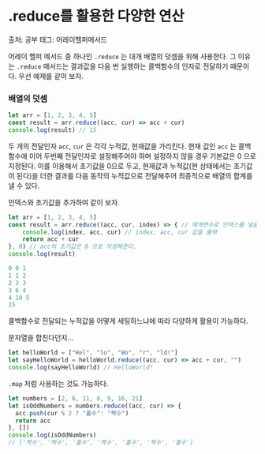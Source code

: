 # .reduce를 활용한 다양한 연산

출처: 공부
태그: 어레이헬퍼메서드

어레이 헬퍼 메서드 중 하나인 `.reduce` 는 대개 배열의 덧셈을 위해 사용한다. 그 이유는 `.reduce` 메서드는 결과값을 다음 번 실행하는 콜백함수의 인자로 전달하기 때문이다. 우선 예제를 같이 보자.

### 배열의 덧셈

```jsx
let arr = [1, 2, 3, 4, 5]
const result = arr.reduce((acc, cur) => acc + cur)
console.log(result) // 15
```

두 개의 전달인자 `acc`, `cur` 은 각각 누적값, 현재값을 가리킨다. 현재 값인 `acc` 는 콜백함수에 이어 두번째 전달인자로 설정해주어야 하며 설정하지 않을 경우 기본값은 0 으로 지정된다. 이를 이용해서 초기값을 0으로 두고, 현재값과 누적값(현 상태에서는 초기값이 된다)을 더한 결과를 다음 동작의 누적값으로 전달해주어 최종적으로 배열의 합계를 낼 수 있다.

인덱스와 초기값을 추가하여 같이 보자.

```jsx
let arr = [1, 2, 3, 4, 5]
const result = arr.reduce((acc, cur, index) => { // 매개변수로 인덱스를 넣을 수 있다
	console.log(index, acc, cur) // index, acc, cur 값을 출력
	return acc + cur
}, 0) // acc의 초기값은 0 으로 지정해준다.
console.log(result)

0 0 1
1 1 2
2 3 3
3 6 4
4 10 5
15
```

콜백함수로 전달되는 누적값을 어떻게 세팅하느냐에 따라 다양하게 활용이 가능하다.

문자열을 합친다던지...

```jsx
let helloWorld = ["Hel", "lo", "Wo", "r", "ld!"]
let sayHelloWorld = helloWorld.reduce((acc, cur) => acc + cur, "")
console.log(sayHelloWorld) // HelloWorld!
```

`.map` 처럼 사용하는 것도 가능하다.

```jsx
let numbers = [2, 6, 11, 8, 9, 16, 21]
let isOddNumbers = numbers.reduce((acc, cur) => { 
  acc.push(cur % 2 ? "홀수": "짝수")
  return acc
}, [])
console.log(isOddNumbers)
// ['짝수', '짝수', '홀수', '짝수', '홀수', '짝수', '홀수']
```